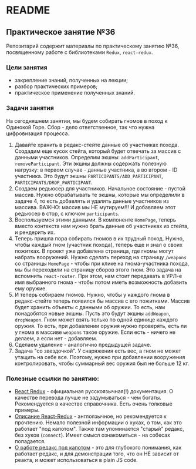 # README

## Практическое занятие №36

Репозитарий содержит материалы по практическому занятию №36, посвященному работе с библиотеками `Redux`, `react-redux`.

### Цели занятия
- закрепление знаний, полученных на лекции;
- разбор практических примеров;
- практическое применение полученных знаний.

### Задачи занятия
На сегодняшнем занятии, мы будем собирать гномов в поход к Одинокой Горе. Сбор - дело ответственное, так что нужна цифровизация процесса.

1. Давайте хранить в редакс-стейте данные об участниках похода. Создадим еще кусок стейта, который будет отвечать за массив с данными участников. Определим экшны: `addParticipant`, `removeParticipant`. Эти экшны должны содержать полезную нагрузку: в первом случае - данные участника, а во втором - ID участника. Это будут экшны `PARTICIPANTS/ADD_PARTICIPANT`, `PARTICIPANTS/DROP_PARTICIPANT`.
2. Создаем редьюсер для участников. Начальное состояние - пустой массив. Нужно обрабатывать те экшны, которые мы определили в задаче 4, то есть добавлять и удалять данные участников из массива. ВАЖНО: массив мы НЕ мутируем!!! И добавляем этот редьюсер в стор, с ключом `participants`.
3. Воспользуемся этими данными. В компоненте `HomePage`, теперь вместо контекста нам нужно брать данные об участниках из стейта, и рендерить их.
4. Теперь пришла пора собирать гномов в их трудный поход. Нужно, чтобы каждый гном (участник похода), теперь еще и знал о своих пожитках. В проект уже добавлена страница, где гномы могут набрать вооружений. Нужно сделать переход на страницу `/weapons` со страницы `HomePage` - чтобы при клике на гнома-участника похода, мы бы переходили на страницу сборов этого гном. Это задача на вспомнить `react-router`. При этом, нам стоит передавать в УРЛ-е имя выбранного гнома - чтобы потом иметь возможность добавить ему оружие.
5. И теперь собираем гномов. Нужно, чтобы у каждого гнома в редакс-стейте теперь появился бы массив с его пожитками. Массив будет хранить объекты с данными об оружии. То есть, нам понадобятся новые экшны. Пусть это будут экшны `addWeapon`, `dropWeapon`. Гном может взять только по одной единице каждого оружия. То есть, при добавлении оружия нужно проверять, есть ли у гнома в массиве `weapons` такое оружие. Если есть - ничего не делаем, а если нет - добавляем.
6. Сделаем удаление - аналогично предыдущей задаче.
7. Задача "со звездочкой". У снаряжения есть вес, а гном не может утащить на себе все. Поэтому, нужно при добавлении вооружения контролировать, чтобы суммарный вес оружия был не больше 12 кг.

### Полезные ссылки по занятию:
 - [React Redux](https://ru.react-redux.js.org/introduction/getting-started) - официальная русскоязычная(!) документация. О качестве перевода лучше не задумываться - чем богаты. Рекомендуется в качестве справочника. Есть очень толковые примеры.
 - [Описание React-Redux](https://medium.com/swlh/react-redux-hooks-5e5dbb52d057) - англоязычное, но рекомендуется к прочтению. Немало полезной информации о хуках, о том, как это работает "под капотом". Также там упоминается "старый" редакс, без хуков (`connect`). Имеет смысл ознакомиться - на собесах попадается.
 - [О работе редакс под капотом](https://ivaneroshkin.medium.com/%D0%BA%D0%B0%D0%BA-%D1%80%D0%B0%D0%B1%D0%BE%D1%82%D0%B0%D0%B5%D1%82-redux-a967d8616398) - это для глубокого понимания, как работает редакс, и для демонстрации того, что он НЕ зависит от реакта, и может использоваться в plain JS code.